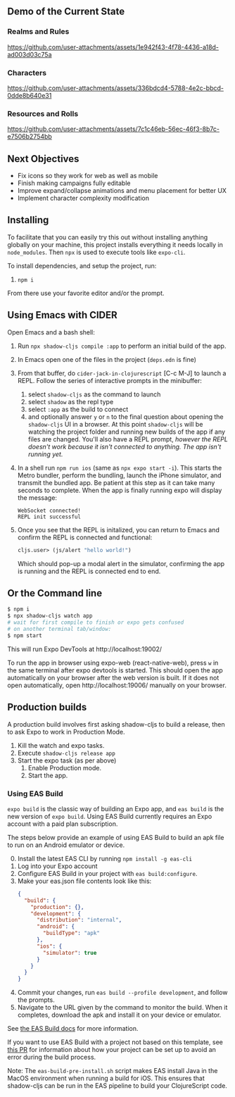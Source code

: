 ## Demo of the Current State

### Realms and Rules
https://github.com/user-attachments/assets/1e942f43-4f78-4436-a18d-ad003d03c75a

### Characters
https://github.com/user-attachments/assets/336bdcd4-5788-4e2c-bbcd-0dde8b640e31

### Resources and Rolls
https://github.com/user-attachments/assets/7c1c46eb-56ec-46f3-8b7c-e7506b2754bb

## Next Objectives

- Fix icons so they work for web as well as mobile
- Finish making campaigns fully editable
- Improve expand/collapse animations and menu placement for better UX
- Implement character complexity modification

## Installing

To facilitate that you can easily try this out without installing anything globally on your machine, this project installs everything it needs locally in `node_modules`. Then `npx` is used to execute tools like `expo-cli`.

To install dependencies, and setup the project, run:

1. `npm i`

From there use your favorite editor and/or the prompt.
## Using Emacs with CIDER

Open Emacs and a bash shell:

1. Run `npx shadow-cljs compile :app` to perform an initial build of the app.
1. In Emacs open one of the files in the project (`deps.edn` is fine)
1. From that buffer, do `cider-jack-in-clojurescript` [C-c M-J] to
   launch a REPL. Follow the series of interactive prompts in the
   minibuffer:
   1. select `shadow-cljs` as the command to launch
   1. select `shadow` as the repl type
   1. select `:app` as the build to connect
   1. and optionally answer `y` or `n` to the final question about
      opening the `shadow-cljs` UI in a browser.
   At this point `shadow-cljs` will be watching the project folder and
   running new builds of the app if any files are changed. You'll also
   have a REPL prompt, *however the REPL doesn't work because it isn't
   connected to anything. The app isn't running yet.*
1. In a shell run `npm run ios` (same as `npx expo start -i`). This starts
   the Metro bundler, perform the bundling, launch the iPhone
   simulator, and transmit the bundled app. Be patient at this step as
   it can take many seconds to complete. When the app is finally
   running expo will display the message:

       WebSocket connected!
       REPL init successful
1. Once you see that the REPL is initalized, you can return to Emacs
   and confirm the REPL is connected and functional:
   ``` clojure
   cljs.user> (js/alert "hello world!")
   ```
   Which should pop-up a modal alert in the simulator, confirming the
   app is running and the REPL is connected end to end.

## Or the Command line
```sh
$ npm i
$ npx shadow-cljs watch app
# wait for first compile to finish or expo gets confused
# on another terminal tab/window:
$ npm start
```
This will run Expo DevTools at http://localhost:19002/

To run the app in browser using expo-web (react-native-web), press `w` in the same terminal after expo devtools is started.
This should open the app automatically on your browser after the web version is built. If it does not open automatically, open http://localhost:19006/ manually on your browser.

## Production builds

A production build involves first asking shadow-cljs to build a release, then to ask Expo to work in Production Mode.

1. Kill the watch and expo tasks.
1. Execute `shadow-cljs release app`
1. Start the expo task (as per above)
   1. Enable Production mode.
   1. Start the app.

### Using EAS Build

`expo build` is the classic way of building an Expo app, and `eas build` is the new version of `expo build`. Using EAS Build currently requires an Expo account with a paid plan subscription.

The steps below provide an example of using EAS Build to build an apk file to run on an Android emulator or device.

0. Install the latest EAS CLI by running `npm install -g eas-cli`
0. Log into your Expo account
0. Configure EAS Build in your project with `eas build:configure`.
0. Make your eas.json file contents look like this:
    ```json
    {
      "build": {
        "production": {},
        "development": {
          "distribution": "internal",
          "android": {
            "buildType": "apk"
          },
          "ios": {
            "simulator": true
          }
        }
      }
    }
    ```
0. Commit your changes, run `eas build --profile development`, and follow the prompts.
0. Navigate to the URL given by the command to monitor the build. When it completes, download the apk and install it on your device or emulator.

See [the EAS Build docs](https://docs.expo.dev/build/introduction/) for more information.

If you want to use EAS Build with a project not based on this template, see [this PR](https://github.com/PEZ/rn-rf-shadow/pull/24) for information about how your project can be set up to avoid an error during the build process.

Note: The `eas-build-pre-install.sh` script makes EAS install Java in the MacOS environment when running a build for iOS. This ensures that shadow-cljs can be run in the EAS pipeline to build your ClojureScript code.
